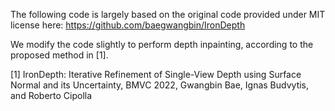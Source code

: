 The following code is largely based on the original code provided under MIT license here:
https://github.com/baegwangbin/IronDepth

We modify the code slightly to perform depth inpainting, according to the proposed method in [1].

[1] IronDepth: Iterative Refinement of Single-View Depth using Surface Normal and its Uncertainty, BMVC 2022, Gwangbin Bae, Ignas Budvytis, and Roberto Cipolla